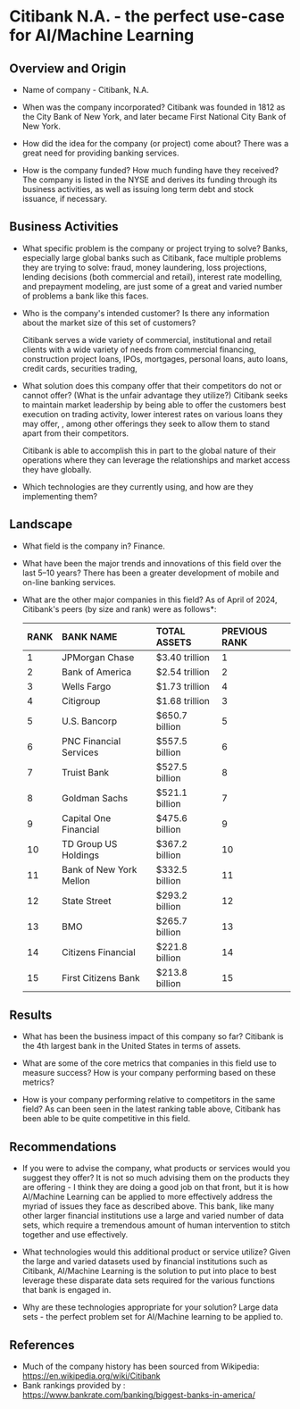 # Citibank N.A. - the perfect use-case for AI/Machine Learning

## Overview and Origin

* Name of company - Citibank, N.A. 

* When was the company incorporated?
Citibank was founded in 1812 as the City Bank of New York, and later became First National City Bank of New York.

* How did the idea for the company (or project) come about?
There was a great need for providing banking services.

* How is the company funded? How much funding have they received?
The company is listed in the NYSE and derives its funding through its business activities, as well as issuing long term debt and stock issuance, if necessary.


## Business Activities

* What specific problem is the company or project trying to solve?
Banks, especially large global banks such as Citibank, face multiple problems they are trying to solve: fraud, money laundering, loss projections, lending decisions (both commercial and retail), interest rate modelling, and prepayment modeling, are just some of a great and varied number of problems a bank like this faces.

* Who is the company's intended customer? Is there any information about the market size of this set of customers?

    Citibank serves a wide variety of commercial, institutional and retail clients with a wide variety of needs from commercial financing, construction project loans, IPOs, mortgages, personal loans, auto loans, credit cards, securities trading, 

* What solution does this company offer that their competitors do not or cannot offer? (What is the unfair advantage they utilize?)
Citibank seeks to maintain market leadership by being able to offer the customers best execution on trading activity, lower interest rates on various loans they may offer, , among other offerings they seek to allow them to stand apart from their competitors.

    Citibank is able to accomplish this in part to the global nature of their operations where they can leverage the relationships and market access they have globally.

* Which technologies are they currently using, and how are they implementing them?

## Landscape

* What field is the company in?
Finance.

* What have been the major trends and innovations of this field over the last 5&ndash;10 years?
There has been a greater development of mobile and on-line banking services.

* What are the other major companies in this field?
As of April of 2024, Citibank's peers (by size and rank) were as follows*:

    | RANK | BANK NAME | TOTAL ASSETS | PREVIOUS RANK |
    | :--- | :--- | :--- | :---|
    | 1 | JPMorgan Chase | $3.40 trillion | 1 |
    | 2 | Bank of America | $2.54 trillion | 2 |
    | 3 | Wells Fargo | $1.73 trillion | 4 |
    | 4 | Citigroup | $1.68 trillion | 3 |
    | 5 | U.S. Bancorp | $650.7 billion | 5 |
    | 6 | PNC Financial Services | $557.5 billion | 6 |
    | 7 | Truist Bank | $527.5 billion | 8 |
    | 8 | Goldman Sachs | $521.1 billion | 7 |
    | 9 | Capital One Financial | $475.6 billion | 9 |
    | 10 | TD Group US Holdings | $367.2 billion | 10 |
    | 11 | Bank of New York Mellon | $332.5 billion | 11 |
    | 12 | State Street | $293.2 billion | 12 |
    | 13 | BMO | $265.7 billion | 13 |
    | 14 | Citizens Financial | $221.8 billion | 14 |
    | 15 | First Citizens Bank | $213.8 billion | 15 |

## Results

* What has been the business impact of this company so far?
Citibank is the 4th largest bank in the United States in terms of assets.

* What are some of the core metrics that companies in this field use to measure success? How is your company performing based on these metrics?

* How is your company performing relative to competitors in the same field?
As can been seen in the latest ranking table above, Citibank has been able to be quite competitive in this field.

## Recommendations

* If you were to advise the company, what products or services would you suggest they offer?
It is not so much advising them on the products they are offering - I think they are doing a good job on that front, but it is how AI/Machine Learning can be applied to more effectively address the myriad of issues they face as described above.  This bank, like many other larger financial institutions use a large and varied number of data sets, which require a tremendous amount of human intervention to stitch together and use effectively.

* What technologies would this additional product or service utilize?
Given the large and varied datasets used by financial institutions such as Citibank, AI/Machine Learning is the solution to put into place to best leverage these disparate data sets required for the various functions that bank is engaged in.

* Why are these technologies appropriate for your solution?
Large data sets - the perfect problem set for AI/Machine learning to be applied to.


## References

* Much of the company history has been sourced from Wikipedia: https://en.wikipedia.org/wiki/Citibank
* Bank rankings provided by : https://www.bankrate.com/banking/biggest-banks-in-america/